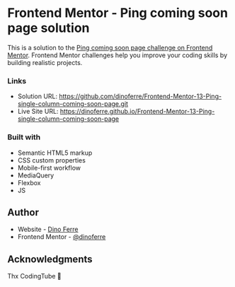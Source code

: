 # Frontend Mentor - Ping coming soon page solution
This is a solution to the [Ping coming soon page challenge on Frontend Mentor](https://www.frontendmentor.io/challenges/ping-single-column-coming-soon-page-5cadd051fec04111f7b848da). Frontend Mentor challenges help you improve your coding skills by building realistic projects. 

### Links
- Solution URL: https://github.com/dinoferre/Frontend-Mentor-13-Ping-single-column-coming-soon-page.git
- Live Site URL: https://dinoferre.github.io/Frontend-Mentor-13-Ping-single-column-coming-soon-page

### Built with
- Semantic HTML5 markup
- CSS custom properties
- Mobile-first workflow
- MediaQuery
- Flexbox
- JS

## Author
- Website - [Dino Ferre](https://github.com/dinoferre)
- Frontend Mentor - [@dinoferre](https://www.frontendmentor.io/profile/dinoferre)

## Acknowledgments
Thx CodingTube 💖